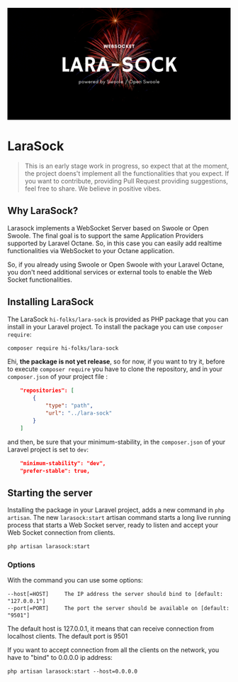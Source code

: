
![LaraSock](lara-sock.png)

# LaraSock

> This is an early stage work in progress, so expect that at the moment, the project doens't implement
> all the functionalities that you expect. If you want to contribute, providing Pull Request
>  providing suggestions, feel free to share. We believe in positive vibes.


## Why LaraSock?

Larasock implements a WebSocket Server based on Swoole or Open Swoole.
The final goal is to support the same Application Providers supported by Laravel Octane.
So, in this case you can easily add realtime functionalities via WebSocket to your Octane application.

So, if you already using Swoole or Open Swoole with your Laravel Octane,
you don't need additional services or external tools to enable the Web Socket functionalities.


## Installing LaraSock

The LaraSock `hi-folks/lara-sock` is provided as PHP package that you can install
in your Laravel project.
To install the package you can use `composer require`:
```bash
composer require hi-folks/lara-sock
```

Ehi, **the package is not yet release**, so for now, if you want to try it, before to execute `composer require` you have to clone the repository,
and in your `composer.json` of your project file :
```json lines
    "repositories": [
        {
            "type": "path",
            "url": "../lara-sock"
        }
    ]
```
and then, be sure that your minimum-stability, in the `composer.json` of your Laravel project is set to `dev`:
```json lines
    "minimum-stability": "dev",
    "prefer-stable": true,
```

## Starting the server

Installing the package in your Laravel project, adds a new command in `php artisan`.
The new `larasock:start` artisan command starts a long live running process that starts a Web Socket server, ready to listen and accept your Web Socket connection from clients.

```bash
php artisan larasock:start
```

### Options

With the command you can use some options:

```
--host[=HOST]     The IP address the server should bind to [default: "127.0.0.1"]
--port[=PORT]     The port the server should be available on [default: "9501"]
```
The default host is 127.0.0.1, it means that
can receive connection from localhost clients.
The default port is 9501

If you want to accept connection from all the clients on the network,
you have to "bind" to 0.0.0.0 ip address:

```shell
php artisan larasock:start --host=0.0.0.0
```